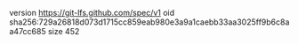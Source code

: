 version https://git-lfs.github.com/spec/v1
oid sha256:729a26818d073d1715cc859eab980e3a9a1caebb33aa3025ff9b6c8aa47cc685
size 452
